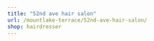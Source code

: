 ```yaml
---
title: "52nd ave hair salon"
url: /mountlake-terrace/52nd-ave-hair-salon/
shop: hairdresser
---
```

